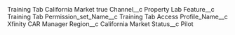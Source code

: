 <?xml version="1.0" encoding="UTF-8"?>
<CustomMetadata xmlns="http://soap.sforce.com/2006/04/metadata" xmlns:xsi="http://www.w3.org/2001/XMLSchema-instance" xmlns:xsd="http://www.w3.org/2001/XMLSchema">
    <label>Training Tab California Market</label>
    <protected>true</protected>
    <values>
        <field>Channel__c</field>
        <value xsi:type="xsd:string">Property Lab</value>
    </values>
    <values>
        <field>Feature__c</field>
        <value xsi:type="xsd:string">Training Tab</value>
    </values>
    <values>
        <field>Permission_set_Name__c</field>
        <value xsi:type="xsd:string">Training Tab Access</value>
    </values>
    <values>
        <field>Profile_Name__c</field>
        <value xsi:type="xsd:string">Xfinity CAR Manager</value>
    </values>
    <values>
        <field>Region__c</field>
        <value xsi:type="xsd:string">California Market</value>
    </values>
    <values>
        <field>Status__c</field>
        <value xsi:type="xsd:string">Pilot</value>
    </values>
</CustomMetadata>
